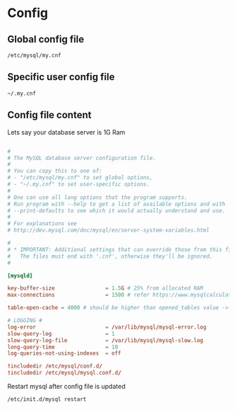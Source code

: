 # Config

## Global config file

`/etc/mysql/my.cnf`

## Specific user config file

`~/.my.cnf`

## Config file content

Lets say your database server is 1G Ram

```conf

#
# The MySQL database server configuration file.
#
# You can copy this to one of:
# - "/etc/mysql/my.cnf" to set global options,
# - "~/.my.cnf" to set user-specific options.
#
# One can use all long options that the program supports.
# Run program with --help to get a list of available options and with
# --print-defaults to see which it would actually understand and use.
#
# For explanations see
# http://dev.mysql.com/doc/mysql/en/server-system-variables.html

#
# * IMPORTANT: Additional settings that can override those from this file!
#   The files must end with '.cnf', otherwise they'll be ignored.
#

[mysqld]

key-buffer-size                = 1.5G # 25% from allocated RAM
max-connections                = 1500 # refer https://www.mysqlcalculator.com/

table-open-cache = 4000 # should be higher than opened_tables value -> check value by running `SHOW GLOBAL STATUS LIKE 'Opened_tables';'`

# LOGGING #
log-error                      = /var/lib/mysql/mysql-error.log
slow-query-log                 = 1
slow-query-log-file            = /var/lib/mysql/mysql-slow.log
long-query-time                = 10
log-queries-not-using-indexes  = off

!includedir /etc/mysql/conf.d/
!includedir /etc/mysql/mysql.conf.d/

```

Restart mysql after config file is updated

`/etc/init.d/mysql restart`